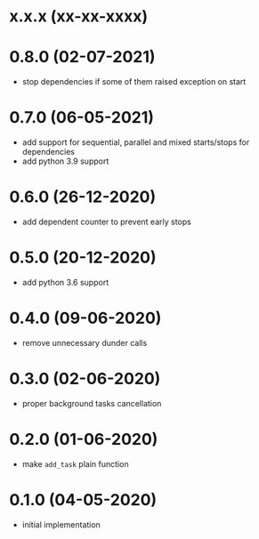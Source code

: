 # x.x.x (xx-xx-xxxx)

# 0.8.0 (02-07-2021)
- stop dependencies if some of them raised exception on start

# 0.7.0 (06-05-2021)
- add support for sequential, parallel and mixed starts/stops for dependencies
- add python 3.9 support

# 0.6.0 (26-12-2020)
- add dependent counter to prevent early stops

# 0.5.0 (20-12-2020)
- add python 3.6 support

# 0.4.0 (09-06-2020)
- remove unnecessary dunder calls

# 0.3.0 (02-06-2020)
- proper background tasks cancellation

# 0.2.0 (01-06-2020)
- make `add_task` plain function

# 0.1.0 (04-05-2020)
- initial implementation

